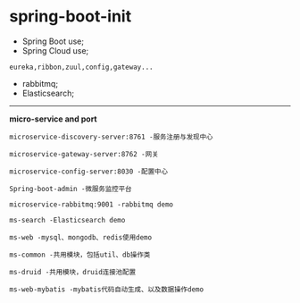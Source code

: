 # **spring-boot-init**

 - Spring Boot use;
 - Spring Cloud use;
 

```
eureka,ribbon,zuul,config,gateway...
```

 - rabbitmq;
 - Elasticsearch;


----------
**micro-service and port**

```
microservice-discovery-server:8761 -服务注册与发现中心

microservice-gateway-server:8762 -网关

microservice-config-server:8030 -配置中心

Spring-boot-admin -微服务监控平台

microservice-rabbitmq:9001 -rabbitmq demo

ms-search -Elasticsearch demo

ms-web -mysql、mongodb、redis使用demo

ms-common -共用模块，包括util、db操作类

ms-druid -共用模块，druid连接池配置

ms-web-mybatis -mybatis代码自动生成、以及数据操作demo

```

